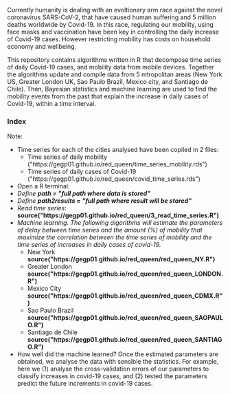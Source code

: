 Currently humanity is dealing with an evoltionary arm race against the novel coronavirus SARS-CoV-2, that have caused human suffering and 5 million deaths worldwide by Covid-19. In this race, regulating our mobility, using face masks and vaccination have been key in controlling the daily increase of Covid-19 cases. However restricting mobility has costs on household economy and wellbeing. 

This repository contains algorithms written in R that decompose time series of daily Covid-19 cases, and mobility data from mobile devices. Together the algorithms update and compile data from 5 mtropolitan areas (New York US, Greater London UK, Sao Paulo Brazil, Mexico city, and Santiago de Chile). Then, Bayesian statistics and machine learning are used to find the mobility events from the past that explain the increase in daily cases of Covid-19, within a time interval.

<h3>Index</h3>

Note: 

<ul>
  <li>Time series for each of the cities analysed have been copiled in 2 files: <ul><li>Time series of daily mobility ("https://gegp01.github.io/red_queen/time_series_mobility.rds")</li><li> Time series of daily cases of Covid-19 ("https://gegp01.github.io/red_queen/covid_time_series.rds")</li></ul>

  <li>Open a R terminal:
  <li><i>Define <b>path = "full path where data is stored"</b></i></li>
  <li><i>Define <b>path2results = "full path where result will be stored"</b></i></li>
       <li><i>Read time series</i>:<br><b>source("https://gegp01.github.io/red_queen/3_read_time_series.R")</b></li>
       <li><i>Machine learning. The following algorithms will estimate the parameters of delay between time series and the amount (%) of mobility that maximize the correlation between the time series of mobility and the time series of increases in daily cases of covid-19.</i><br>
         <ul>
           <li>New York <br> <b>source("https://gegp01.github.io/red_queen/red_queen_NY.R")</b></li>
           <li>Greater London <br> <b>source("https://gegp01.github.io/red_queen/red_queen_LONDON.R")</b></li>
           <li>Mexico City <br> <b>source("https://gegp01.github.io/red_queen/red_queen_CDMX.R")</b></li>
           <li>Sao Paulo Brazil <br> <b>source("https://gegp01.github.io/red_queen/red_queen_SAOPAULO.R")</b></li>
           <li>Santiago de Chile <br> <b>source("https://gegp01.github.io/red_queen/red_queen_SANTIAGO.R")</b></li>
         </ul>
       </li>
       <li> How well did the machine learned? Once the estimated parameters are obtained, we analyse the data with sensible the statistics. For example, here we (1) analyse the cross-validation errors of our parameters to classify increases in covid-19 cases,  and (2) tested the parameters predict the future increments in covid-19 cases.  
  </ul>
